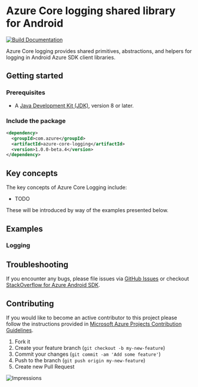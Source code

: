 # Azure Core logging shared library for Android

[![Build Documentation](https://img.shields.io/badge/documentation-published-blue.svg)](https://azure.github.io/azure-sdk-for-android)

Azure Core logging provides shared primitives, abstractions, and helpers for logging in Android Azure SDK client libraries.

## Getting started

### Prerequisites

- A [Java Development Kit (JDK)][jdk_link], version 8 or later.

### Include the package

[//]: # ({x-version-update-start;com.azure:azure-core-logging;current})
```xml
<dependency>
  <groupId>com.azure</groupId>
  <artifactId>azure-core-logging</artifactId>
  <version>1.0.0-beta.4</version>
</dependency>
```
[//]: # ({x-version-update-end})

## Key concepts

The key concepts of Azure Core Logging include:

- TODO

These will be introduced by way of the examples presented below.

## Examples

### Logging

## Troubleshooting

If you encounter any bugs, please file issues via [GitHub Issues](https://github.com/Azure/azure-sdk-for-android/issues/new/choose)
or checkout [StackOverflow for Azure Android SDK](https://stackoverflow.com/questions/tagged/azure-android-sdk).

## Contributing

If you would like to become an active contributor to this project please follow the instructions provided in
[Microsoft Azure Projects Contribution Guidelines](https://azure.github.io/guidelines.html).

1. Fork it
2. Create your feature branch (`git checkout -b my-new-feature`)
3. Commit your changes (`git commit -am 'Add some feature'`)
4. Push to the branch (`git push origin my-new-feature`)
5. Create new Pull Request

<!-- links -->
[logging]: https://github.com/Azure/azure-sdk-for-java/wiki/Logging-with-Azure-SDK
[jdk_link]: https://docs.microsoft.com/java/azure/jdk/?view=azure-java-stable

![Impressions](https://azure-sdk-impressions.azurewebsites.net/api/impressions/azure-sdk-for-java%2Fsdk%2Fcore%2Fazure-core%2FREADME.png)
